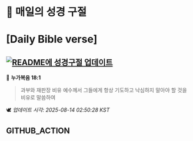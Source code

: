 # 🙏 매일의 성경 구절
# [Daily Bible verse]
## [![README에 성경구절 업데이트](https://github.com/DONGSUKA/first_test/actions/workflows/update-readme-bible.yml/badge.svg)](https://github.com/DONGSUKA/first_test/actions/workflows/update-readme-bible.yml)
<!-- START_BIBLE_VERSE -->
📖 **누가복음 18:1**
> 과부와 재판장 비유 예수께서 그들에게 항상 기도하고 낙심하지 말아야 할 것을 비유로 말씀하여

🕊️ _업데이트 시각: 2025-08-14 02:50:28 KST_
  <!-- END_BIBLE_VERSE -->
## GITHUB_ACTION
